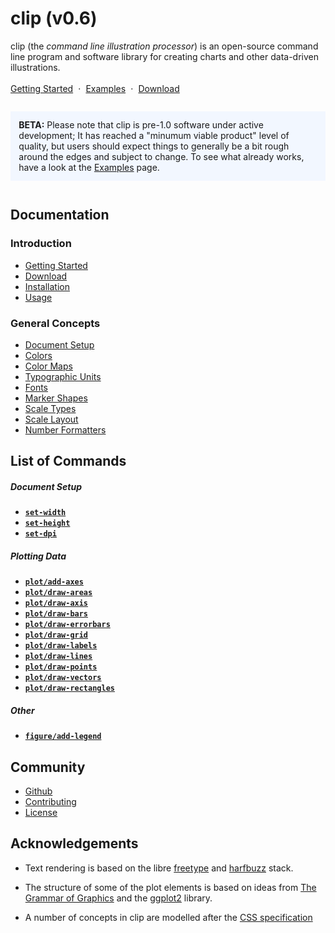<h1>clip (v0.6)</h1>

clip (the _command line illustration processor_) is an open-source command line
program and software library for creating charts and other data-driven
illustrations.

<div style="margin-top: 1.2em;">
  <a href="./documentation/getting-started" style="">Getting Started</a>
  <span style="margin: 0 .3em">·</span>
  <a href="./examples">Examples</a>
  <span style="margin: 0 .3em">·</span>
  <a href="./installation">Download</a>
</div>

<div style="margin-top: 2em; margin-bottom: 3em; background: #f2f7ff; padding: 10pt; max-width: 900px; box-sizing: border-box;">
  <b>BETA:</b> Please note that clip is pre-1.0 software under active development;
  It has reached a "minumum viable product" level of quality, but users should
  expect things to generally be a bit rough around the edges and subject to change.
  To see what already works, have a look at the <a href="/examples">Examples</a> page.
</div>

## Documentation

<h3>Introduction</h3>
<ul class="index">
  <li><a href="./getting-started">Getting Started</a></li>
  <li><a href="./installation">Download</a></li>
  <li><a href="./installation">Installation</a></li>
  <li><a href="./usage/command-line">Usage</a></li>
</ul>

<h3>General Concepts</h3>
<ul class="index">
  <li><a href="/reference/document-setup">Document Setup</a></li>
  <li><a href="/reference/colors">Colors</a></li>
  <li><a href="/reference/color-maps">Color Maps</a></li>
  <li><a href="/reference/typographic">Typographic Units</a></li>
  <li><a href="/reference/fonts">Fonts</a></li>
  <li><a href="/reference/marker-shapes">Marker Shapes</a></li>
  <li><a href="/reference/scale-types">Scale Types</a></li>
  <li><a href="/reference/scale-layout">Scale Layout</a></li>
  <li><a href="/reference/format">Number Formatters</a></li>
</ul>


List of Commands
----------------

<h5>Document Setup</h5>
<ul class="index">
  <li><a href="#" class="prop"><code><strong>set-width</strong></code></a></li>
  <li><a href="#" class="prop"><code><strong>set-height</strong></code></a></li>
  <li><a href="#" class="prop"><code><strong>set-dpi</strong></code></a></li>
</ul>

<h5>Plotting Data</h5>
<ul class="index">
  <li><a href="/commands/plot/add-axes"><code><strong>plot/add-axes</strong></code></a></li>
  <li><a href="/commands/plot/draw-areas"><code><strong>plot/draw-areas</strong></code></a></li>
  <li><a href="/commands/plot/draw-axis"><code><strong>plot/draw-axis</strong></code></a></li>
  <li><a href="/commands/plot/draw-bars"><code><strong>plot/draw-bars</strong></code></a></li>
  <li><a href="/commands/plot/draw-errorbars"><code><strong>plot/draw-errorbars</strong></code></a></li>
  <li><a href="/commands/plot/draw-grid"><code><strong>plot/draw-grid</strong></code></a></li>
  <li><a href="/commands/plot/draw-labels"><code><strong>plot/draw-labels</strong></code></a></li>
  <li><a href="/commands/plot/draw-lines"><code><strong>plot/draw-lines</strong></code></a></li>
  <li><a href="/commands/plot/draw-points"><code><strong>plot/draw-points</strong></code></a></li>
  <li><a href="/commands/plot/draw-vectors"><code><strong>plot/draw-vectors</strong></code></a></li>
  <li><a href="/commands/plot/draw-rectangles"><code><strong>plot/draw-rectangles</strong></code></a></li>
</ul>

<h5>Other</h5>
<ul class="index">
  <li><a href="/commands/figure/draw-legend"><code><strong>figure/add-legend</strong></code></a></li>
</ul>


Community
---------

<ul>
  <li><a href="https://github.com/asmuth/clip">Github</a></li>
  <li><a href="./contributing">Contributing</a></li>
  <li><a href="./license">License</a></li>
</ul>


Acknowledgements
----------------

  - Text rendering is based on the libre [freetype](https://www.freetype.org/)
    and [harfbuzz](https://harfbuzz.org) stack.

  - The structure of some of the plot elements is based on ideas from [The Grammar of
    Graphics](https://www.springer.com/gp/book/9780387245447) and the
    [ggplot2](https://ggplot2.tidyverse.org/) library.

  - A number of concepts in clip are modelled after the
    [CSS specification](https://www.w3.org/TR/CSS2/)


